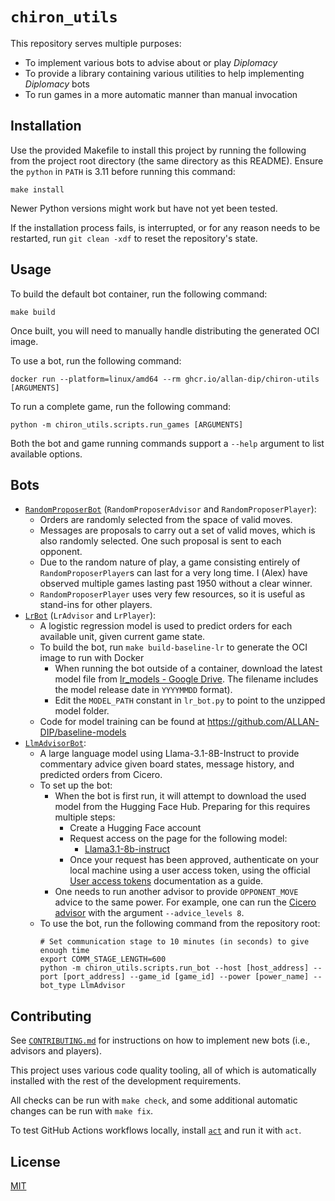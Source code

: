 # `chiron_utils`

This repository serves multiple purposes:

- To implement various bots to advise about or play _Diplomacy_
- To provide a library containing various utilities to help implementing _Diplomacy_ bots
- To run games in a more automatic manner than manual invocation

## Installation

Use the provided Makefile to install this project by running the following from the project root directory (the same directory as this README). Ensure the `python` in `PATH` is 3.11 before running this command:

```shell
make install
```

Newer Python versions might work but have not yet been tested.

If the installation process fails, is interrupted, or for any reason needs to be restarted, run `git clean -xdf` to reset the repository's state.

## Usage

To build the default bot container, run the following command:

```shell
make build
```

Once built, you will need to manually handle distributing the generated OCI image.

To use a bot, run the following command:

```shell
docker run --platform=linux/amd64 --rm ghcr.io/allan-dip/chiron-utils [ARGUMENTS]
```

To run a complete game, run the following command:

```shell
python -m chiron_utils.scripts.run_games [ARGUMENTS]
```

Both the bot and game running commands support a `--help` argument to list available options.

## Bots

- [`RandomProposerBot`](src/chiron_utils/bots/random_proposer_bot.py) (`RandomProposerAdvisor` and `RandomProposerPlayer`):
  - Orders are randomly selected from the space of valid moves.
  - Messages are proposals to carry out a set of valid moves, which is also randomly selected. One such proposal is sent to each opponent.
  - Due to the random nature of play, a game consisting entirely of `RandomProposerPlayer`s can last for a very long time. I (Alex) have observed multiple games lasting past 1950 without a clear winner.
  - `RandomProposerPlayer` uses very few resources, so it is useful as stand-ins for other players.
- [`LrBot`](src/chiron_utils/bots/lr_bot.py) (`LrAdvisor` and `LrPlayer`):
  - A logistic regression model is used to predict orders for each available unit, given current game state.
  - To build the bot, run `make build-baseline-lr` to generate the OCI image to run with Docker
    - When running the bot outside of a container, download the latest model file from [lr_models - Google Drive](https://drive.google.com/drive/folders/1FuG3qY51wRkR8RgEBVY49-loln06W-Ro). The filename includes the model release date in `YYYYMMDD` format).
    - Edit the `MODEL_PATH` constant in `lr_bot.py` to point to the unzipped model folder.
  - Code for model training can be found at <https://github.com/ALLAN-DIP/baseline-models>
- [`LlmAdvisorBot`](src/chiron_utils/bots/llm_advisor_bot.py):
  - A large language model using Llama-3.1-8B-Instruct to provide commentary advice given board states, message history, and predicted orders from Cicero.
  - To set up the bot:
    - When the bot is first run, it will attempt to download the used model from the Hugging Face Hub. Preparing for this requires multiple steps:
      - Create a Hugging Face account
      - Request access on the page for the following model:
        - [Llama3.1-8b-instruct](https://huggingface.co/meta-llama/Meta-Llama-3.1-8B-Instruct)
      - Once your request has been approved, authenticate on your local machine using a user access token, using the official [User access tokens](https://huggingface.co/docs/hub/security-tokens) documentation as a guide.
    - One needs to run another advisor to provide `OPPONENT_MOVE` advice to the same power. For example, one can run the [Cicero advisor](https://github.com/ALLAN-DIP/diplomacy_cicero) with the argument `--advice_levels 8`.
  - To use the bot, run the following command from the repository root:
    ```shell
    # Set communication stage to 10 minutes (in seconds) to give enough time
    export COMM_STAGE_LENGTH=600
    python -m chiron_utils.scripts.run_bot --host [host_address] --port [port_address] --game_id [game_id] --power [power_name] --bot_type LlmAdvisor
    ```

## Contributing

See [`CONTRIBUTING.md`](CONTRIBUTING.md) for instructions on how to implement new bots (i.e., advisors and players).

This project uses various code quality tooling, all of which is automatically installed with the rest of the development requirements.

All checks can be run with `make check`, and some additional automatic changes can be run with `make fix`.

To test GitHub Actions workflows locally, install [`act`](https://github.com/nektos/act) and run it with `act`.

## License

[MIT](https://choosealicense.com/licenses/mit/)
